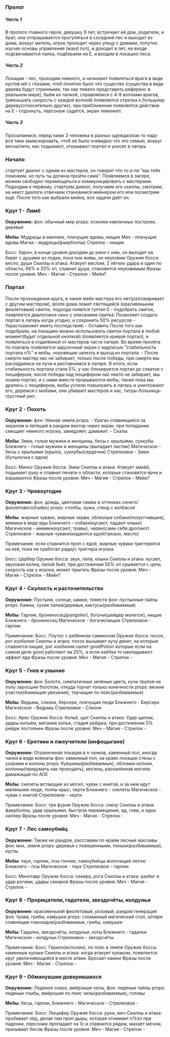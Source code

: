 
<h3>Пролог</h3>
	<h5>Часть 1</h5>
В прологе главного героя, девушку 9 лет, встречает её дом, родители, и брат, она отпрашивается прогуляться в соседний лес и выходит из дома, вокруг метель, игрок проходит через улицу с домами, попутно изучая основы управления (wasd лол), и доходит в лет, на входе подсвечивается палка, подбираем на E, и входим в локацию леса.

<h5>Часть 2</h5>
Локация - лес, проходим немного, и начинают появляться враги в виде кустов мб с глазами, чтоб понятно было что существо (существа в виде дерева будут странными, так как тяжело представить референс в реальном мире), бьём их палкой, справляемся с 4-8 волнами врагов, (уменьшать скорость с каждой волной) появляется стрелка к большому дереву(относительно других), при приближении появляется действие на Е - отдохнуть, персонаж садится, экран теменеет.

<h5>Часть 3</h5>
Просыпаемся, перед нами 3 человека в разных одеждах(как то надо всё таки замаскировать, чтоб не было очевидно что это семья), вокруг весна/лето, нас подымают, открывают портал и уносят в лагерь

<h3>Начало</h3>
стартует диалог с одним из мастеров, он говорит что то а-ля "мы тебе поможем, но путь ты должна пройти сама".
Появляемся в лагере, можем свободно перемещаться и коммуницировать с мастерами. 
Подходим к первому, стартуем диалог, получаем его скиллы, смотрим, на некст диалоге отвечаем становимся мейнером его или посмотрим ещё.
После того как выбрали мейна, все задачи даёт он. 

<h3>Круг 1 - Лимб</h3>
<B>Окружение:</B>
фон: обычный мир
props: осколки кирпичных построек, деревья

**Мобы**: Мудрецы в мантиях, плачущие вдовы, нищие
Меч - плачущие вдовы
Магия - мудрецы(фаерболлы)
Стрелок - нищие

Босс: Харон, в конце уровня доходим до реки с ним, он выходит на берег с душами из лодки, пока они живы, он неуязвим
Оружие босса: весло, души
Скиллы и атака: Атакует веслом, 2 лёгких удара и один по области, 66% и 33% хп, спавнит души, становится неуязвимым
Фразы после уровня:
Меч - 
Магия - 
Стрелок - 
Мейн?

<h3>Портал</h3>
После прохождения круга, в чанке мейн мастера его нет(разговаривает с другим мастером), возле дома лежит светящийся (красивеньким фиолетовым) свиток, подходя появлся тултип E - подобрать свиток, появляется диалоговое окно с описанием свитка:
Позволяет создать портал в лагерь когда угодно, и сохранить 50% ресурсов
- Украсть(может иметь последствия)
- Оставить
После того как подобрали, на локациях можно использовать свиток портала в любой момент(будет отдельной кнопкой) (появляется кривой портал), и появляться в отдалённой от мастеров части лагеря.
Во время пролёта по порталу появляется зарузочный экран с надписью "стабильность портала n%" и мобы, норовящие залезть в выход из портала.
- После смерти мастер нас не забирает, только после победы, при смерти мы распадаемся на лучи и респавнимся в лагере.
В итоге, если стабильность портала стала 5%, у нас блокируется портал до схватки с люцифером, после победы над люцифером нас никто не забирает, мы юзаем портал, и с нами вместе прорываются мобы, также пока мы дрались с люцифером, мобы успели повылазить в лагерь и уничтожают его, деремся с мобами, они убивают мастеров и нас, титры-больница-грустный реп.
<h3>Круг 2 - Похоть</h3>
<B>Окружение:</B>
фон: тёмная земля
props: 
- Ураган спавнящийся за экраном и летящий в рандом вектор через экран, при попадании смещает немного игрока, замедляет, дамажит.
- Скалы


**Мобы**: Змеи, голые мужики и женщины, бесы с крыльями, суккубы
Ближнего - голые мужики и женщины (выпадает листик)
Магическое - бесы с крыльями (крыло), суккубы(сердечки)
Стрелковое - Змеи (бутылочка с ядом)

Босс: Минос
Оружие босса: Змеи
Скиллы и атака: Атакует змеёй, подымает руку и спавнит печати о области, которые становятся ярче и взрываются
Фразы после уровня:
Меч - 
Магия - 
Стрелок - 
Мейн?

### Круг 3 - Чревоугодие


<B>Окружение:</B>
фон: дождь, цветовая гамма в оттенках синего/фиолетового(hades)
props: столбы, лужи, стенд с колбасой

**Мобы**:  жирные чуваки, жирные черви, облезлые собаки(полусгнившие), мимики в виде еды
Ближнего - собаки(кусают, падают клыки)
Магическое - мимики(кусают, травы), черви(сами себя дропают)
Стрелковое - жирные чуваки(кидаются едой/грязью, масло)

Примечание: если спавнится проп с едой, жирные чуваки триггерятся на неё, пока не сработал радиус триггера игрока.

Босс: Цербер
Оружие босса: звук, лапа, клыки
Скиллы и атака: кусает, звуковая волна, лапой бьёт, при достижении 50% хп срывается с цепи, скорость как у игрока, может прыгать
Фразы после уровня: 
Меч - 
Магия - 
Стрелок - 
Мейн?

### Круг 4 - Скупость  и расточительство


<B>Окружение:</B> Пустыня, солнце, камни, тяжести
фон: пустынные тайлы
props: Камни, сухие палки/деревья, кактусы(разбиваемые)

**Мобы**:  Гарпия, броненосец(pangolier), богачи(шейдер монеток), нищие
Ближнего - броненосец
Магическое - богачи/нищие
Стрелковое - гарпии

Примечание: 
Босс: Плутос с ребёнком саммоном
Оружие босса: посох, рог изобилия
Скиллы и атака: посох вызывает кучу денег, на которые спавнятся нищие, рог изобилия сыпет goodPotion которые если на самом деле good работают на 25%, а если наёбка то накладывают эффект яда
Фразы после уровня: 
Меч - 
Магия - 
Стрелок - 

### Круг 5 - Гнев и уныние


<B>Окружение:</B>
фон: Болото, симпатичные зелёные цвета, кучи трупов на полу заросшие болотом, откуда торчат только конечности
props: вязкие участки(Анимация увязания), торчащие по пояс(разбиваемые)

**Мобы**:  Ведьмы, слизни, берсерк, плачущие люди
Ближнего - Берсерк
Магическое - Ведьмы
Стрелковое - Слизни

Босс: Арес 
Оружие босса: Копьё, щит 
Скиллы и атака: Удар щитом, удары копьём, метание копья, стадия рейджа, при достижении 5% рейдж постоянен
Фразы после уровня: 
Меч - 
Магия - 
Стрелок - 

### Круг 6 - Еретики и лжеучители (инфоцыгане)

<B>Окружение:</B> Ограниченая локация в n чанков, каменный пол, иногда чанки в виде комнаты
фон: каменный пол, на краях локации стены с узорами и колоны
props: Кувшины(разбиваемые), обломки колонн, колонны(придумать как проходить), могилы, раскалённая могила дамажащая по АОЕ

**Мобы**:  скелеты встающие из могил, чувак с книгой, и за ним идут маленькие люди, толпы крыс, черти
Ближнего - скелеты
Магическое - чувак с книгой
Стрелковое - черти

Примечание: 
Босс: три фурии
Оружие босса: снизу
Скиллы и атака: фаерболлы, удар крыльями, быстрое перемещение, яд, гнев, и одна хиллер 
Фразы после уровня: 
Меч - 
Магия - 
Стрелок - 
### Круг 7 - Лес самоубийц


<B>Окружение:</B> Также не рандом, расставим по краям лесные массивы
фон: мох, земля
props: деревья с повешенными, пеньки(разбиваемые), кусты

**Мобы**:  паук, гарпии, псы гончие, самоубийцы волочащие петлю
Ближнего - псы
Магическое - паук
Стрелковое - гарпии

Босс: Минотавр
Оружие босса: секира, рога
Скиллы и атака: разбег и удар рогами, удары секирой
Фразы после уровня: 
Меч - 
Магия - 
Стрелок - 
### Круг 8 - Прорицатели, гадатели, звездочёты, колдуньи

<B>Окружение:</B> красивенький фиолетовый, розовый, рандом генерация
фон: трава, грибы, камушки
props: сломанный магический стол, алтари спавнящие говноедов(разбиваемые, грибы, камушки

**Мобы**:  Гадалки, звездочёты, колдуньи, коты
Ближнего - гадалки
Магическое - колдуньи
Стрелковое - звездочёты

Примечание: 
Босс: Герион(исполин), по пояс в земле
Оружие босса: каменные кулаки
Скиллы и атака: когда атакует кулаком, появляется круг увеличивющийся в месте атаки. Бросает камни
Фразы после уровня: 
Меч - 
Магия - 
Стрелок - 
### Круг 9 - Обманувшие доверившихся


<B>Окружение:</B> Ледяное озеро, вмёрзише челы, 
фон: ледяные тайлы
props: ледяные глыбы, вмёрзшие по пояс челы(разбиваемые), головы

**Мобы**:  бесы, гарпии, 
Ближнего - 
Магическое - 
Стрелковое - 

Примечание: 
Босс: Люцифер
Оружие босса: руки, меч
Скиллы и атака: пробивает лёд, делая там проп дыры, которая отнимает n%хп при падении, персонаж пропадает на 1с и спавнится рядом, махает мечом, призывает бесов
Фразы после уровня: 
Меч - 
Магия - 
Стрелок - 